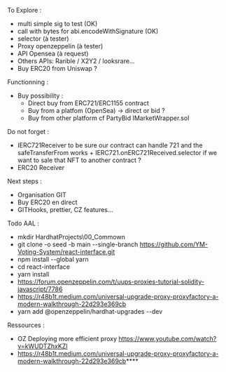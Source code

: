 To Explore :
* multi simple sig to test (OK)
* call with bytes for abi.encodeWithSignature (OK)
* selector (à tester)
* Proxy openzeppelin (à tester)
* API Opensea (à request)
* Others APIs: Rarible / X2Y2 / looksrare... 
* Buy ERC20 from Uniswap ?


Functionning :
* Buy possibility : 
  * Direct buy from ERC721/ERC1155 contract
  * Buy from a platfom (OpenSea) -> direct or bid ?
  * Buy from other platform cf PartyBid IMarketWrapper.sol


Do not forget :
* IERC721Receiver to be sure our contract can handle 721 and the safeTransferFrom works + IERC721.onERC721Received.selector if we want to sale that NFT to another contract ?
* ERC20 Receiver


Next steps :
* Organisation GIT
* Buy ERC20 en direct
* GITHooks, prettier, CZ features...


Todo AAL :
* mkdir HardhatProjects\00_Commown
* git clone -o seed -b main --single-branch https://github.com/YM-Voting-System/react-interface.git
* npm install --global yarn
* cd react-interface
* yarn install
* https://forum.openzeppelin.com/t/uups-proxies-tutorial-solidity-javascript/7786
* https://r48b1t.medium.com/universal-upgrade-proxy-proxyfactory-a-modern-walkthrough-22d293e369cb
* yarn add @openzeppelin/hardhat-upgrades --dev


Ressources :
* OZ Deploying more efficient proxy https://www.youtube.com/watch?v=kWUDTZhxKZI
* https://r48b1t.medium.com/universal-upgrade-proxy-proxyfactory-a-modern-walkthrough-22d293e369cb****
